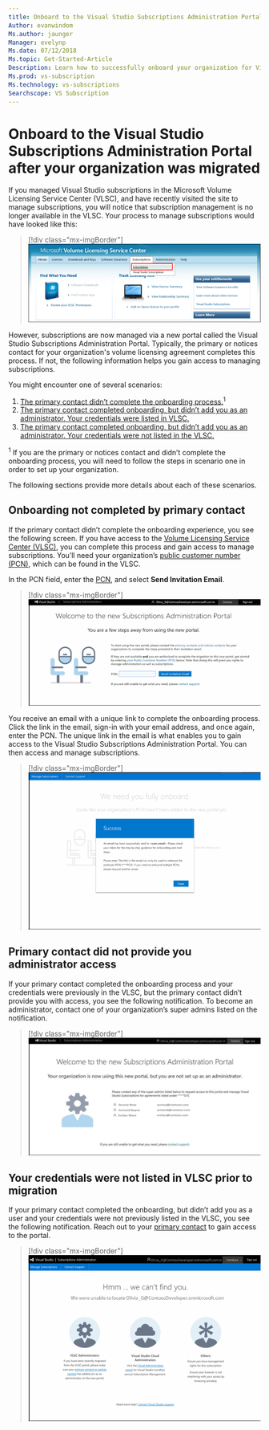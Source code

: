```yaml
---
title: Onboard to the Visual Studio Subscriptions Administration Portal after your organization was migrated 
Author: evanwindom
Ms.author: jaunger
Manager: evelynp
Ms.date: 07/12/2018
Ms.topic: Get-Started-Article
Description: Learn how to successfully onboard your organization for Visual Studio subscriptions after migrating to the administration portal.
Ms.prod: vs-subscription
Ms.technology: vs-subscriptions
Searchscope: VS Subscription
---
```


# Onboard to the Visual Studio Subscriptions Administration Portal after your organization was migrated 

If you managed Visual Studio subscriptions in the Microsoft Volume Licensing Service Center (VLSC), and have recently visited the site to manage subscriptions, you will notice that subscription management is no longer available in the VLSC. Your process to manage subscriptions would have looked like this:
> [!div class="mx-imgBorder"]
> ![Screenshot of the Microsoft VLSC, with the Subscriptions tab highlighted](_img/post-migration-onboarding/vlsc-subscriptions.png)

However, subscriptions are now managed via a new portal called the Visual Studio Subscriptions Administration Portal. Typically, the primary or notices contact for your organization's volume licensing agreement completes this process. If not, the following information helps you gain access to managing subscriptions. 

You might encounter one of several scenarios:
1. [The primary contact didn’t complete the onboarding process.](#Onboarding-not-completed-by-Primary-Contact)<sup>1</sup> 
2. [The primary contact completed onboarding, but didn’t add you as an administrator. Your credentials were listed in VLSC.](#Primary-Contact-did-not-provide-you-administrator-access) 
3. [The primary contact completed onboarding, but didn’t add you as an administrator. Your credentials were not listed in the VLSC.](#Your-credentials-were-not-listed-in-VLSC-prior-to-migration)  

<sup>1</sup> If you are the primary or notices contact and didn’t complete the onboarding process, you will need to follow the steps in scenario one in order to set up your organization. 

The following sections provide more details about each of these scenarios. 

## Onboarding not completed by primary contact

If the primary contact didn’t complete the onboarding experience, you see the following screen. If you have access to the [Volume Licensing Service Center (VLSC)](https://www.microsoft.com/Licensing/servicecenter/default.aspx), you can complete this process and gain access to manage subscriptions. You’ll need your organization’s [public customer number (PCN)](find-pcn.md), which can be found in the VLSC. 

In the PCN field, enter the [PCN](find-pcn.md), and select **Send Invitation Email**. 
> [!div class="mx-imgBorder"]
> ![Screenshot of Visual Studio Subscriptions Administration Portal](_img/post-migration-onboarding/send-invitation.png)

You receive an email with a unique link to complete the onboarding process. Click the link in the email, sign-in with your email address, and once again, enter the PCN. The unique link in the email is what enables you to gain access to the Visual Studio Subscriptions Administration Portal. You can then access and manage subscriptions. 
> [!div class="mx-imgBorder"]
> ![Screenshot of Success notification](_img/post-migration-onboarding/email-success.png)


## Primary contact did not provide you administrator access

If your primary contact completed the onboarding process and your credentials were previously in the VLSC, but the primary contact didn’t provide you with access, you see the following notification. To become an administrator, contact one of your organization’s super admins listed on the notification.
> [!div class="mx-imgBorder"]
> ![Screenshot of Visual Studio Subscriptions Administration Portal, with list of super admins](_img/post-migration-onboarding/admin-list.png)

## Your credentials were not listed in VLSC prior to migration

If your primary contact completed the onboarding, but didn’t add you as a user and your credentials were not previously listed in the VLSC, you see the following notification. Reach out to your [primary contact](find-primary-contact.md) to gain access to the portal. 
> [!div class="mx-imgBorder"]
> ![Screenshot of Visual Studio Subscriptions Administration Portal, with "can't find you" notification](_img/post-migration-onboarding/cant-find-you.png)